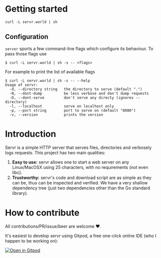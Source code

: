 # Getting started
```
curl -L servr.world | sh
```

## Configuration
`server` sports a few command-line flags which configure its behaviour. To pass those flags use
```
$ curl -L servr.world | sh -s -- <flags>
```
For example to print the list of available flags
```
$ curl -L servr.world | sh -s -- --help
Usage of servr:
  -d, --directory string   the directory to serve (default ".")
  -N, --dont-dump          be less verbose and don't dump requests
  -D, --dont-serve         don't serve any directy (ignores --directory)
  -l, --localhost          serve on localhost only
  -p, --port string        port to serve on (default "8080")
  -v, --version            prints the version
```

# Introduction
Servr is a simple HTTP server that serves files, directories and verbosely logs requests.
This project has two main qualities:
1. **Easy to use:** servr allows one to start a web server on any Linux/MacOSX using 25 characters, with no requirements (not even libc).
2. **Trustworthy:** servr's code and download script are as simple as they can be, thus can be inspected and verified. We have a very shallow
   dependency tree (just two dependencies other than the Go standard library).

# How to contribute
All contributions/PR/issue/beer are welcome ❤️.

It's easiest to develop _servr_ using Gitpod, a free one-click online IDE (who I happen to be working on):

[![Open in Gitpod](https://gitpod.io/button/open-in-gitpod.svg)](https://gitpod.io#github.com/32leaves/servr)
